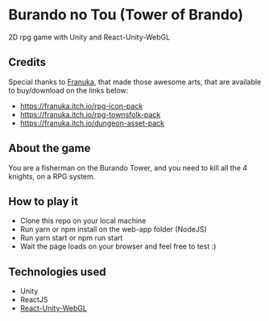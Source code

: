 # Burando no Tou (Tower of Brando)
2D rpg game with Unity and React-Unity-WebGL


## Credits
Special thanks to [Franuka](https://franuka.itch.io/), that made those awesome arts, that are available to buy/download on the links below:
- https://franuka.itch.io/rpg-icon-pack
- https://franuka.itch.io/rpg-townsfolk-pack
- https://franuka.itch.io/dungeon-asset-pack

## About the game
You are a fisherman on the Burando Tower, and you need to kill all the 4 knights, on a RPG system.

## How to play it
- Clone this repo on your local machine
- Run yarn or npm install on the web-app folder (NodeJS)
- Run yarn start or npm run start
- Wait the page loads on your browser and feel free to test :)

## Technologies used
- Unity
- ReactJS
- [React-Unity-WebGL](https://www.npmjs.com/package/react-unity-webgl)
